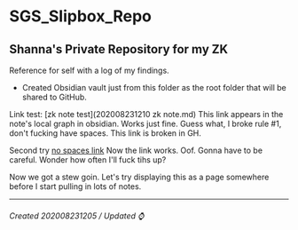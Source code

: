 # SGS_Slipbox_Repo
## Shanna's Private Repository for my ZK

Reference for self with a log of my findings.

- Created Obsidian vault just from this folder as the root folder that will be shared to GitHub.

Link test:
[zk note test](202008231210 zk note.md)
This link appears in the note's local graph in obsidian. Works just fine. 
Guess what, I broke rule #1, don't fucking have spaces. This link is broken in GH.

Second try
[no spaces link](202008231216_link_to_me.md)
Now the link works. Oof. Gonna have to be careful. Wonder how often I'll fuck tihs up?

Now we got a stew goin. Let's try displaying this as a page somewhere before I start pulling in lots of notes.

---

###### Created 202008231205 / Updated ⌚️